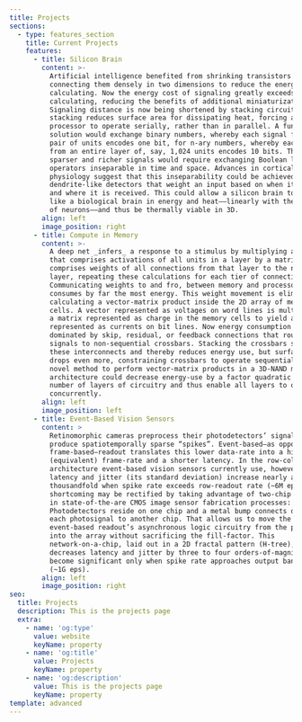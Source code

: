 ```yaml
---
title: Projects
sections:
  - type: features_section
    title: Current Projects
    features:
      - title: Silicon Brain
        content: >-
          Artificial intelligence benefited from shrinking transistors and
          connecting them densely in two dimensions to reduce the energy cost of
          calculating. Now the energy cost of signaling greatly exceeds that of
          calculating, reducing the benefits of additional miniaturization.
          Signaling distance is now being shortened by stacking circuits, but
          stacking reduces surface area for dissipating heat, forcing a 3D
          processor to operate serially, rather than in parallel. A fundamental
          solution would exchange binary numbers, whereby each signal from a
          pair of units encodes one bit, for n-ary numbers, whereby each signal
          from an entire layer of, say, 1,024 units encodes 10 bits. These
          sparser and richer signals would require exchanging Boolean logic for
          operators inseparable in time and space. Advances in cortical
          physiology suggest that this inseparability could be achieved with
          dendrite-like detectors that weight an input based on when it occurs
          and where it is received. This could allow a silicon brain to scale
          like a biological brain in energy and heat––linearly with the number
          of neurons––and thus be thermally viable in 3D.
        align: left
        image_position: right
      - title: Compute in Memory
        content: >-
          A deep net _infers_ a response to a stimulus by multiplying a vector
          that comprises activations of all units in a layer by a matrix that
          comprises weights of all connections from that layer to the next
          layer, repeating these calculations for each tier of connections.
          Communicating weights to and fro, between memory and processor,
          consumes by far the most energy. This weight movement is eliminated by
          calculating a vector-matrix product inside the 2D array of memory
          cells. A vector represented as voltages on word lines is multiplied by
          a matrix represented as charge in the memory cells to yield a vector
          represented as currents on bit lines. Now energy consumption is
          dominated by skip, residual, or feedback connections that route
          signals to non-sequential crossbars. Stacking the crossbars shortens
          these interconnects and thereby reduces energy use, but surface area
          drops even more, constraining crossbars to operate sequentially. A
          novel method to perform vector-matrix products in a 3D-NAND memory
          architecture could decrease energy-use by a factor quadratic in the
          number of layers of circuitry and thus enable all layers to operate
          concurrently.
        align: left
        image_position: left
      - title: Event-Based Vision Sensors
        content: >
          Retinomorphic cameras preprocess their photodetectors’ signals to
          produce spatiotemporally sparse “spikes”. Event-based—as opposed to
          frame-based—readout translates this lower data-rate into a higher
          (equivalent) frame-rate and a shorter latency. In the row-column
          architecture event-based vision sensors currently use, however,
          latency and jitter (its standard deviation) increase nearly a
          thousandfold when spike rate exceeds row-readout rate (~6M eps). This
          shortcoming may be rectified by taking advantage of two-chip stacking
          in state-of-the-are CMOS image sensor fabrication processes:
          Photodetectors reside on one chip and a metal bump connects delivers
          each photosignal to another chip. That allows us to move the
          event-based readout’s asynchronous logic circuitry from the periphery
          into the array without sacrificing the fill-factor. This
          network-on-a-chip, laid out in a 2D fractal pattern (H-tree), reduces
          decreases latency and jitter by three to four orders-of-magnitude—they
          become significant only when spike rate approaches output bandwidth
          (~1G eps).
        align: left
        image_position: right
seo:
  title: Projects
  description: This is the projects page
  extra:
    - name: 'og:type'
      value: website
      keyName: property
    - name: 'og:title'
      value: Projects
      keyName: property
    - name: 'og:description'
      value: This is the projects page
      keyName: property
template: advanced
---
```

